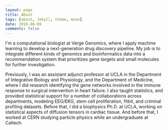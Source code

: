 ```yaml
---
layout: page
title: About
tags: [about, Jekyll, theme, moon]
date: 2018-06-09
comments: false
---
```

    

    
I'm a computational biologist at <a href="http://vergegenomics.com" style="text-decoration:none">Verge Genomics</a>, where I apply machine learning to develop a next-generation drug discovery pipeline. My job is to integrate different kinds of genomics and bioinformatics data into a recommendation system that prioritizes gene targets and small molecules for further investigation.

Previously, I was an assistant adjunct professor at UCLA in the Department of Integrative Biology and Physiology, and the Department of Medicine, where I did research identifying the gene networks involved in the immune response to surgical intervention in heart failure. I also taught statistics, and provided statistical support for a number of collaborations across departments, modeling EEG/EKG, stem cell proliferation, fitbit, and criminal profiling datasets. Before that, I did a biophysics Ph.D. at UCLA, working on statistical aspects of diffusion tensors in cardiac tissue. And before that, I worked at CERN studying particle physics while an undergraduate at Caltech. 
